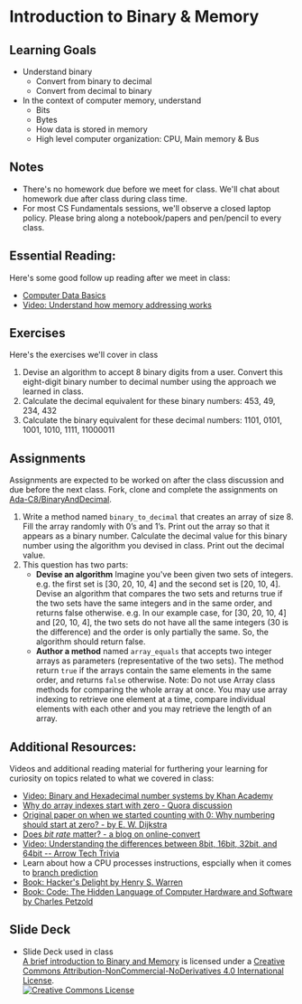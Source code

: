 # Introduction to Binary & Memory
## Learning Goals
+ Understand binary
  + Convert from binary to decimal
  + Convert from decimal to binary
+ In the context of computer memory, understand
  + Bits
  + Bytes
  + How data is stored in memory
  + High level computer organization: CPU, Main memory & Bus

## Notes
+ There's no homework due before we meet for class. We'll chat about homework due after class during class time.
+ For most CS Fundamentals sessions, we'll observe a closed laptop policy. Please bring along a notebook/papers and pen/pencil to every class. 

## Essential Reading:
Here's some good follow up reading after we meet in class:
  + [Computer Data Basics](https://docs.google.com/document/d/1g-Dxn1rVTChBs9ZZSOgmohjP_RoWNyPJTE-m_n35aZ0/edit)
  + [Video: Understand how memory addressing works](https://www.youtube.com/watch?v=F0Ri2TpRBBg)

## Exercises
Here's the exercises we'll cover in class
1. Devise an algorithm to accept 8 binary digits from a user. Convert this eight-digit binary number to decimal number using the approach we learned in class.
2. Calculate the decimal equivalent for these binary numbers: 453, 49, 234, 432
3. Calculate the binary equivalent for these decimal numbers: 1101, 0101, 1001, 1010, 1111, 11000011

## Assignments
Assignments are expected to be worked on after the class discussion and due before the next class.
Fork, clone and complete the assignments on [Ada-C8/BinaryAndDecimal](https://github.com/Ada-C8/BinaryAndDecimal).
1. Write a method named `binary_to_decimal` that creates an array of size 8. Fill the array randomly with 0’s and 1’s. Print out the array so that it appears as a binary number. Calculate the decimal value for this binary number using the algorithm you devised in class. Print out the decimal value.
2. This question has two parts:
   - <strong>Devise an algorithm</strong> Imagine you've been given two sets of integers. e.g. the first set is [30, 20, 10, 4] and the second set is [20, 10, 4]. Devise an algorithm that compares the two sets and returns true if the two sets have the same integers and in the same order, and returns false otherwise. e.g. In our example case, for [30, 20, 10, 4] and [20, 10, 4], the two sets do not have all the same integers (30 is the difference) and the order is only partially the same. So, the algorithm should return false.
   - <strong>Author a method</strong> named `array_equals` that accepts two integer arrays as parameters (representative of the two sets). The method return `true` if the arrays contain the same elements in the same order, and returns `false` otherwise. 
Note: Do not use Array class methods for comparing the whole array at once. You may use array indexing to retrieve one element at a time, compare individual elements with each other and you may retrieve the length of an array.


## Additional Resources:
Videos and additional reading material for furthering your learning for curiosity on topics related to what we covered in class:
   + [Video: Binary and Hexadecimal number systems by Khan Academy](https://www.khanacademy.org/math/algebra-home/alg-intro-to-algebra/algebra-alternate-number-bases/v/number-systems-introduction)
   + [Why do array indexes start with zero - Quora discussion](https://www.quora.com/Why-do-array-indexes-start-with-0-zero-in-many-programming-languages)
   + [Original paper on when we started counting with 0: Why numbering should start at zero? - by E. W. Dijkstra](https://www.cs.utexas.edu/users/EWD/transcriptions/EWD08xx/EWD831.html)
   + [Does *bit rate* matter? - a blog on online-convert](http://blog.online-convert.com/does-bit-rate-matter-test-yourself-audio-examples/)
   + [Video: Understanding the differences between 8bit, 16bit, 32bit, and 64bit -- Arrow Tech Trivia](https://www.youtube.com/watch?v=_SkpnG571z8)
   + Learn about how a CPU processes instructions, espcially when it comes to [branch prediction](https://danluu.com/branch-prediction/)
   + [Book: Hacker's Delight by Henry S. Warren](https://www.amazon.com/Hackers-Delight-2nd-Henry-Warren/dp/0321842685)
   + [Book: Code: The Hidden Language of Computer Hardware and Software by Charles Petzold](https://www.amazon.com/Code-Language-Computer-Hardware-Software/dp/0735611319)

## Slide Deck
+ Slide Deck used in class</br>
<span xmlns:dct="http://purl.org/dc/terms/" property="dct:title"><a href="https://drive.google.com/file/d/0B__DV26QHsH4YzhFWFVnbEp2akU/view?usp=sharing">A brief introduction to Binary and Memory</a></span> is licensed under a <a rel="license" href="http://creativecommons.org/licenses/by-nc-nd/4.0/">Creative Commons Attribution-NonCommercial-NoDerivatives 4.0 International License</a>.</br>
<a rel="license" href="http://creativecommons.org/licenses/by-nc-nd/4.0/"><img alt="Creative Commons License" style="border-width:0" src="https://i.creativecommons.org/l/by-nc-nd/4.0/88x31.png" /></a><br />
